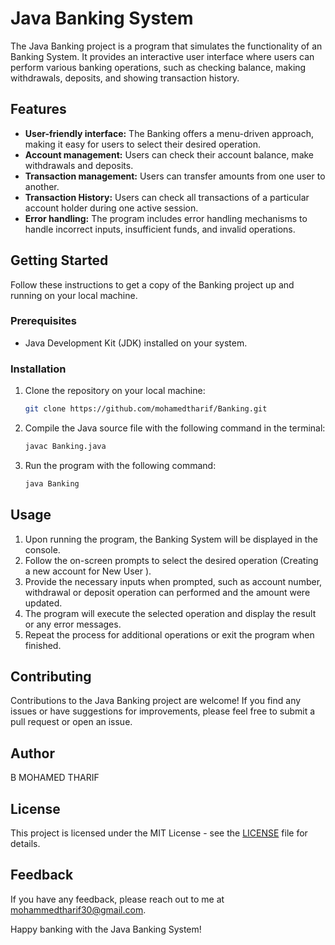 # Java Banking System

The Java Banking project is a program that simulates the functionality of an Banking System. It provides an interactive user interface where users can perform various banking operations, such as checking balance, making withdrawals, deposits, and showing transaction history.

## Features

- **User-friendly interface:** The Banking offers a menu-driven approach, making it easy for users to select their desired operation.
- **Account management:** Users can check their account balance, make withdrawals and deposits.
- **Transaction management:** Users can transfer amounts from one user to another.
- **Transaction History:** Users can check all transactions of a particular account holder during one active session.
- **Error handling:** The program includes error handling mechanisms to handle incorrect inputs, insufficient funds, and invalid operations.

## Getting Started

Follow these instructions to get a copy of the Banking project up and running on your local machine.

### Prerequisites

- Java Development Kit (JDK) installed on your system.

### Installation

1. Clone the repository on your local machine:

   ```bash
   git clone https://github.com/mohamedtharif/Banking.git
   ```

2. Compile the Java source file with the following command in the terminal:

   ```bash
   javac Banking.java
   ```

3. Run the program with the following command:

   ```bash
   java Banking
   ```

## Usage

1. Upon running the program, the Banking System will be displayed in the console.
2. Follow the on-screen prompts to select the desired operation (Creating a new account for New User ).
3. Provide the necessary inputs when prompted, such as account number, withdrawal or deposit operation can performed and the amount were updated.
4. The program will execute the selected operation and display the result or any error messages.
5. Repeat the process for additional operations or exit the program when finished.

## Contributing

Contributions to the Java Banking project are welcome! If you find any issues or have suggestions for improvements, please feel free to submit a pull request or open an issue.

## Author

B MOHAMED THARIF

## License

This project is licensed under the MIT License - see the [LICENSE](LICENSE) file for details.

## Feedback

If you have any feedback, please reach out to me at mohammedtharif30@gmail.com.

Happy banking with the Java Banking System!
